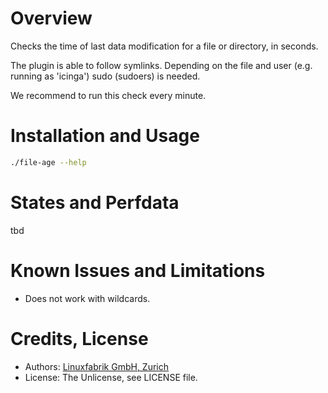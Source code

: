 # Overview

Checks the time of last data modification for a file or directory, in seconds.

The plugin is able to follow symlinks. Depending on the file and user (e.g. running as 'icinga') sudo (sudoers) is needed.

We recommend to run this check every minute.


# Installation and Usage

```bash
./file-age --help
```


# States and Perfdata

tbd


# Known Issues and Limitations

* Does not work with wildcards.


# Credits, License

* Authors: [Linuxfabrik GmbH, Zurich](https://www.linuxfabrik.ch)
* License: The Unlicense, see LICENSE file.
